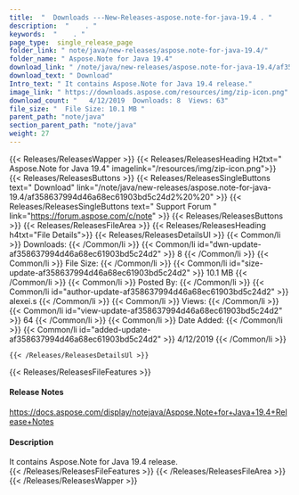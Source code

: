 ```yaml
---
title:  "  Downloads ---New-Releases-aspose.note-for-java-19.4 . " 
description:  "    . " 
keywords:  "    . " 
page_type:  single_release_page
folder_link: " note/java/new-releases/aspose.note-for-java-19.4/"
folder_name: " Aspose.Note for Java 19.4"
download_link: " /note/java/new-releases/aspose.note-for-java-19.4/af358637994d46a68ec61903bd5c24d2"
download_text: " Download"
Intro_text: " It contains Aspose.Note for Java 19.4 release."
image_link: " https://downloads.aspose.com/resources/img/zip-icon.png"
download_count: "   4/12/2019  Downloads: 8  Views: 63"
file_size: "  File Size: 10.1 MB "
parent_path: "note/java"
section_parent_path: "note/java"
weight: 27 
---
```


{{< Releases/ReleasesWapper >}}
  {{< Releases/ReleasesHeading H2txt=" Aspose.Note for Java 19.4" imagelink="/resources/img/zip-icon.png">}}
  {{< Releases/ReleasesButtons >}}
    {{< Releases/ReleasesSingleButtons text=" Download" link="/note/java/new-releases/aspose.note-for-java-19.4/af358637994d46a68ec61903bd5c24d2%20%20" >}}
    {{< Releases/ReleasesSingleButtons text=" Support Forum " link="https://forum.aspose.com/c/note" >}}
  {{< Releases/ReleasesButtons >}}
  {{< Releases/ReleasesFileArea >}}
    {{< Releases/ReleasesHeading h4txt="File Details">}}
    {{< Releases/ReleasesDetailsUl >}}
            {{< Common/li  >}} Downloads: {{< /Common/li >}} 
      {{< Common/li id="dwn-update-af358637994d46a68ec61903bd5c24d2" >}} 8 {{< /Common/li >}} 
      {{< Common/li  >}} File Size: {{< /Common/li >}} 
      {{< Common/li id="size-update-af358637994d46a68ec61903bd5c24d2" >}} 10.1 MB {{< /Common/li >}} 
      {{< Common/li  >}} Posted By: {{< /Common/li >}} 
      {{< Common/li id="author-update-af358637994d46a68ec61903bd5c24d2" >}} alexei.s {{< /Common/li >}} 
      {{< Common/li  >}} Views: {{< /Common/li >}} 
      {{< Common/li id="view-update-af358637994d46a68ec61903bd5c24d2" >}} 64 {{< /Common/li >}} 
      {{< Common/li  >}} Date Added: {{< /Common/li >}} 
      {{< Common/li id="added-update-af358637994d46a68ec61903bd5c24d2" >}} 4/12/2019 {{< /Common/li >}} 

    {{< /Releases/ReleasesDetailsUl >}}

  {{< Releases/ReleasesFileFeatures >}}
      <h4>Release Notes</h4><div><a href="https://docs.aspose.com/display/notejava/Aspose.Note+for+Java+19.4+Release+Notes">https://docs.aspose.com/display/notejava/Aspose.Note+for+Java+19.4+Release+Notes</a></div><h4>Description</h4><div class="HTMLDescription">It contains Aspose.Note for Java 19.4 release.</div>
  {{< /Releases/ReleasesFileFeatures >}}
 {{< /Releases/ReleasesFileArea >}}
{{< /Releases/ReleasesWapper >}}


